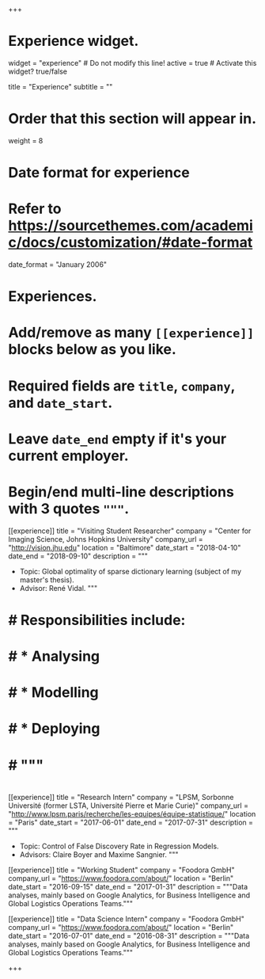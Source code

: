 +++
# Experience widget.
widget = "experience"  # Do not modify this line!
active = true  # Activate this widget? true/false

title = "Experience"
subtitle = ""

# Order that this section will appear in.
weight = 8

# Date format for experience
#   Refer to https://sourcethemes.com/academic/docs/customization/#date-format
date_format = "January 2006"

# Experiences.
#   Add/remove as many `[[experience]]` blocks below as you like.
#   Required fields are `title`, `company`, and `date_start`.
#   Leave `date_end` empty if it's your current employer.
#   Begin/end multi-line descriptions with 3 quotes `"""`.
[[experience]]
  title = "Visiting Student Researcher"
  company = "Center for Imaging Science, Johns Hopkins University"
  company_url = "http://vision.jhu.edu"
  location = "Baltimore"
  date_start = "2018-04-10"
  date_end = "2018-09-10"
  description = """
  * Topic: Global optimality of sparse dictionary learning (subject of my master's thesis).
  * Advisor: René Vidal.
  """

# #   Responsibilities include:
# #   
# #   * Analysing
# #   * Modelling
# #   * Deploying
# #   """
# 
[[experience]]
  title = "Research Intern"
  company = "LPSM, Sorbonne Université (former LSTA, Université Pierre et Marie Curie)"
  company_url = "http://www.lpsm.paris/recherche/les-equipes/équipe-statistique/"
  location = "Paris"
  date_start = "2017-06-01"
  date_end = "2017-07-31"
  description = """
  * Topic: Control of False Discovery Rate in Regression Models.
  * Advisors: Claire Boyer and Maxime Sangnier.
  """

[[experience]]
  title = "Working Student"
  company = "Foodora GmbH"
  company_url = "https://www.foodora.com/about/"
  location = "Berlin"
  date_start = "2016-09-15"
  date_end = "2017-01-31"
  description = """Data analyses, mainly based on Google Analytics, for Business Intelligence and Global Logistics Operations Teams."""

[[experience]]
  title = "Data Science Intern"
  company = "Foodora GmbH"
  company_url = "https://www.foodora.com/about/"
  location = "Berlin"
  date_start = "2016-07-01"
  date_end = "2016-08-31"
  description = """Data analyses, mainly based on Google Analytics, for Business Intelligence and Global Logistics Operations Teams."""

+++

<link rel="canonical" href="{{ config.extra.live_base_url }}{{ current_path }}">
